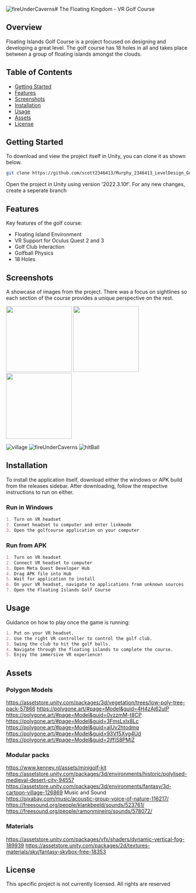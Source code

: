 ![fireUnderCaverns](https://github.com/scott2346413/Murphy_2346413_LevelDesign_GolfCourse/assets/147524027/0781ec6e-d707-49da-abb1-07dfa7bfd80d)# The Floating Kingdom - VR Golf Course

## Overview

Floating Islands Golf Course is a project focused on designing and developing a great level. The golf course has 18 holes in all and takes place between a group of floating islands amongst the clouds.

## Table of Contents
- [Getting Started](#getting-started)
- [Features](#features)
- [Screenshots](#screenshots)
- [Installation](#installation)
- [Usage](#usage)
- [Assets](#assets)
- [License](#license)

## Getting Started

To download and view the project itself in Unity, you can clone it as shown below.

```bash
git clone https://github.com/scott2346413/Murphy_2346413_LevelDesign_GolfCourse.git
```

Open the project in Unity using version '2022.3.10f'. For any new changes, create a seperate branch

## Features

Key features of the golf course:
- Floating Island Environment
- VR Support for Oculus Quest 2 and 3
- Golf Club Interaction
- Golfball Physics
- 18 Holes

## Screenshots

A showcase of images from the project. There was a focus on sightlines so each section of the course provides a unique perspective on the rest.

<img src="https://github.com/scott2346413/Murphy_2346413_LevelDesign_GolfCourse/assets/147524027/10d418aa-071e-4628-a00e-f13aeb427489" height="180">
<img src="https://github.com/scott2346413/Murphy_2346413_LevelDesign_GolfCourse/assets/147524027/158d9d36-bca7-4da9-a86d-470d6107d8be" height="180">
<img src="https://github.com/scott2346413/Murphy_2346413_LevelDesign_GolfCourse/assets/147524027/f46e44ac-5e4f-4afb-99b7-a40b46eddf07" height="180">

![village](https://github.com/scott2346413/Murphy_2346413_LevelDesign_GolfCourse/assets/147524027/4f218e56-c5f4-47d8-bf3d-7d89487d64e7)
![fireUnderCaverns](https://github.com/scott2346413/Murphy_2346413_LevelDesign_GolfCourse/assets/147524027/b2a2ebbe-68a0-45fd-85b3-4ce9b2a95b77)
![hitBall](https://github.com/scott2346413/Murphy_2346413_LevelDesign_GolfCourse/assets/147524027/573ee1e2-a5b8-4549-aa4b-bbb4411bca25)

## Installation

To install the application itself, download either the windows or APK build from the releases sidebar.
After downloading, follow the respective instructions to run on either.

### Run in Windows
```markdown
1. Turn on VR headset
2. Connet headset to computer and enter linkmode
3. Open the golfcourse application on your computer
```

### Run from APK
```markdown
1. Turn on VR headset
2. Connect VR headset to computer
3. Open Meta Quest Developer Hub
4. Drag APK file into Hub
5. Wait for application to install
6. On your VR headset, navigate to applications from unknown sources
7. Open the Floating Islands Golf Course
```

## Usage

Guidance on how to play once the game is running:

```markdown
1. Put on your VR headset.
2. Use the right VR controller to control the golf club.
3. Swing the club to hit the golf balls.
4. Navigate through the floating islands to complete the course.
5. Enjoy the immersive VR experience!
```

## Assets

### Polygon Models
https://assetstore.unity.com/packages/3d/vegetation/trees/low-poly-tree-pack-57866
https://polygone.art/#page=Model&guid=4H4zAj62ulP
https://polygone.art/#page=Model&guid=0vzzmM-t8CP
https://polygone.art/#page=Model&guid=3FmsLxIx8Lc
https://polygone.art/#page=Model&guid=alUv2htodmq
https://polygone.art/#page=Model&guid=93Vf5Xyg4Ud
https://polygone.art/#page=Model&guid=2jffIS8PMjZ
### Modular packs
https://www.kenney.nl/assets/minigolf-kit
https://assetstore.unity.com/packages/3d/environments/historic/polylised-medieval-desert-city-94557
https://assetstore.unity.com/packages/3d/environments/fantasy/3d-cartoon-village-126869
Music and Sound
https://pixabay.com/music/acoustic-group-voice-of-nature-116217/
https://freesound.org/people/klankbeeld/sounds/523761/
https://freesound.org/people/ramonmineiro/sounds/578072/
### Materials
https://assetstore.unity.com/packages/vfx/shaders/dynamic-vertical-fog-189939
https://assetstore.unity.com/packages/2d/textures-materials/sky/fantasy-skybox-free-18353


## License

This specific project is not currently licensed. All rights are reserved
